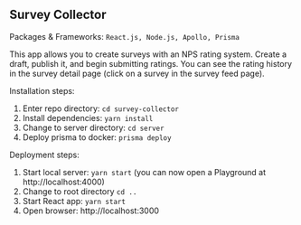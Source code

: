 ## Survey Collector

Packages & Frameworks: `React.js, Node.js, Apollo, Prisma`

This app allows you to create surveys with an NPS rating system. Create a draft, publish it, and begin submitting ratings. You can see the rating history in the survey detail page (click on a survey in the survey feed page).

Installation steps:
  1. Enter repo directory: `cd survey-collector`
  2. Install dependencies: `yarn install`
  3. Change to server directory: `cd server`
  4. Deploy prisma to docker: `prisma deploy`

Deployment steps:
  1. Start local server: `yarn start` (you can now open a Playground at http://localhost:4000)
  2. Change to root directory `cd ..`
  3. Start React app: `yarn start`
  4. Open browser: http://localhost:3000
